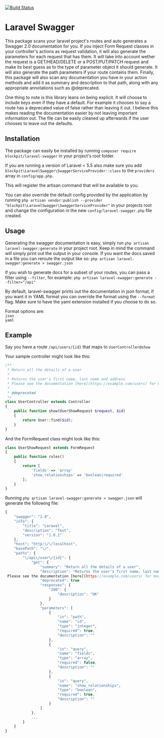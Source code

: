 [![Build Status](https://travis-ci.com/blockpit/laravel-swagger.svg?branch=master)](https://travis-ci.com/blockpit/laravel-swagger)

# Laravel Swagger

This package scans your laravel project's routes and auto generates a Swagger 2.0 documentation for you. If you inject Form Request classes in your controller's actions as request validation, it will also generate the parameters for each request that has them. It will take into account wether the request is a GET/HEAD/DELETE or a POST/PUT/PATCH request and make its best guess as to the type of parameter object it should generate. It will also generate the path parameters if your route contains them. Finally, this package will also scan any documentation you have in your action methods and add it as summary and description to that path, along with any appropriate annotations such as @deprecated.

One thing to note is this library leans on being explicit. It will choose to include keys even if they have a default. For example it chooses to say a route has a deprecated value of false rather than leaving it out. I believe this makes reading the documentation easier by not leaving important information out. The file can be easily cleaned up afterwards if the user chooses to leave out the defaults.

## Installation

The package can easily be installed by running `composer require blockpit/laravel-swagger` in your project's root folder.

If you are running a version of Laravel < 5.5 also make sure you add `blockpit\LaravelSwagger\SwaggerServiceProvider::class` to the `providers` array in `config/app.php`.

This will register the artisan command that will be available to you.

You can also override the default config provided by the application by running `php artisan vendor:publish --provider "blockpit\LaravelSwagger\SwaggerServiceProvider"` in your projects root and change the configuration in the new `config/laravel-swagger.php` file created.

## Usage

Generating the swagger documentation is easy, simply run `php artisan laravel-swagger:generate` in your project root. Keep in mind the command will simply print out the output in your console. If you want the docs saved in a file you can reroute the output like so: `php artisan laravel-swagger:generate > swagger.json`

If you wish to generate docs for a subset of your routes, you can pass a filter using `--filter`, for example: `php artisan laravel-swagger:generate --filter="/api"`

By default, laravel-swagger prints out the documentation in json format, if you want it in YAML format you can override the format using the `--format` flag. Make sure to have the yaml extension installed if you choose to do so.

Format options are:<br>
`json`<br>
`yaml`

## Example

Say you have a route `/api/users/{id}` that maps to `UserController@show`

Your sample controller might look like this:
```php
/**
 * Return all the details of a user
 *
 * Returns the user's first name, last name and address
 * Please see the documentation [here](https://example.com/users) for more information
 *
 * @deprecated
 */
class UserController extends Controller
{
    public function show(UserShowRequest $request, $id)
    {
        return User::find($id);
    }
}
```

And the FormRequest class might look like this:
```php
class UserShowRequest extends FormRequest
{
    public function rules()
    {
        return [
            'fields' => 'array'
            'show_relationships' => 'boolean|required'
        ];
    }
}

```

Running `php artisan laravel-swagger:generate > swagger.json` will generate the following file:
```js
{
    "swagger": "2.0",
    "info": {
        "title": "Laravel",
        "description": "Test",
        "version": "1.0.1"
    },
    "host": "http:\/\/localhost",
    "basePath": "\/",
    "paths": {
        "\/api\/user\/{id}": {
            "get": {
                "summary": "Return all the details of a user",
                "description": "Returns the user's first name, last name and address
 Please see the documentation [here](https://example.com/users) for more information",
                "deprecated": true
                "responses": {
                    "200": {
                        "description": "OK"
                    }
                },
                "parameters": [
                    {
                        "in": "path",
                        "name": "id",
                        "type": "integer",
                        "required": true,
                        "description": ""
                    },
                    {
                        "in": "query",
                        "name": "fields",
                        "type": "array",
                        "required": false,
                        "description": ""
                    },
                    {
                        "in": "query",
                        "name": "show_relationships",
                        "type": "boolean",
                        "required": true,
                        "description": ""
                    }
                ]
            },
            ...
        }
    }
}
```
